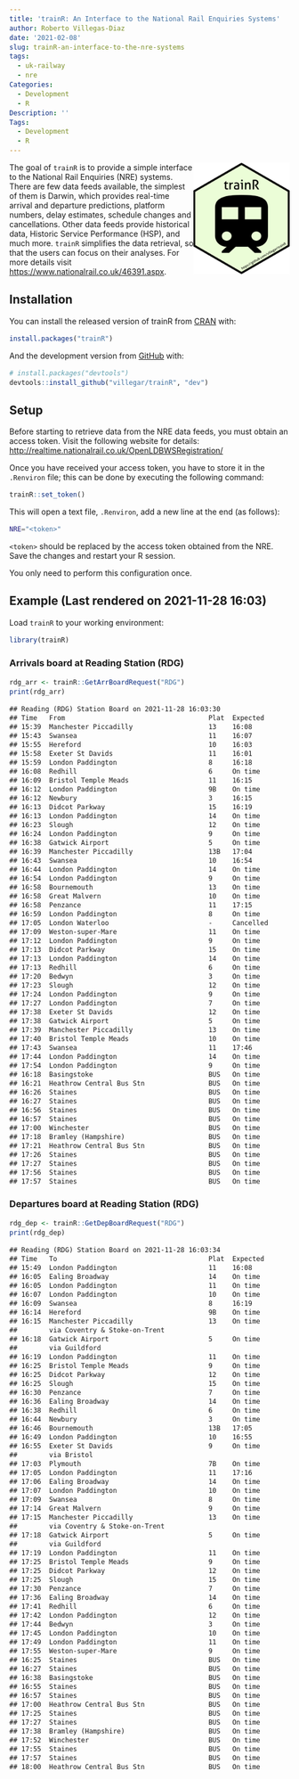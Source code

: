 ```yaml
---
title: 'trainR: An Interface to the National Rail Enquiries Systems'
author: Roberto Villegas-Diaz
date: '2021-02-08'
slug: trainR-an-interface-to-the-nre-systems
tags:
  - uk-railway
  - nre
Categories:
  - Development
  - R
Description: ''
Tags:
  - Development
  - R
---
```


<img src="https://raw.githubusercontent.com/villegar/trainR/main/inst/images/logo.png" alt="logo" align="right" height=200px/>

The goal of `trainR` is to provide a simple interface to the 
National Rail Enquiries (NRE) systems. There are few data feeds 
available, the simplest of them is Darwin, which provides real-time 
arrival and departure predictions, platform numbers, delay estimates, 
schedule changes and cancellations. Other data feeds provide historical 
data, Historic Service Performance (HSP), and much more. `trainR` 
simplifies the data retrieval, so that the users can focus on their 
analyses. For more details visit 
https://www.nationalrail.co.uk/46391.aspx.

## Installation

You can install the released version of trainR from [CRAN](https://CRAN.R-project.org) with:

``` r
install.packages("trainR")
```

And the development version from [GitHub](https://github.com/) with:

``` r
# install.packages("devtools")
devtools::install_github("villegar/trainR", "dev")
```

## Setup
Before starting to retrieve data from the NRE data feeds, you must obtain an access token. 
Visit the following website for details: http://realtime.nationalrail.co.uk/OpenLDBWSRegistration/

Once you have received your access token, you have to store it in the `.Renviron` file; this can be 
done by executing the following command:


```r
trainR::set_token()
```

This will open a text file, `.Renviron`, add a new line at the end (as follows):

```bash
NRE="<token>"
```

`<token>` should be replaced by the access token obtained from the NRE. Save the changes and restart 
your R session.

You only need to perform this configuration once.

## Example (Last rendered on 2021-11-28 16:03)

Load `trainR` to your working environment:

```r
library(trainR)
```

### Arrivals board at Reading Station (RDG)


```r
rdg_arr <- trainR::GetArrBoardRequest("RDG")
print(rdg_arr)
```

```
## Reading (RDG) Station Board on 2021-11-28 16:03:30
## Time   From                                    Plat  Expected
## 15:39  Manchester Piccadilly                   13    16:08
## 15:43  Swansea                                 11    16:07
## 15:55  Hereford                                10    16:03
## 15:58  Exeter St Davids                        11    16:01
## 15:59  London Paddington                       8     16:18
## 16:08  Redhill                                 6     On time
## 16:09  Bristol Temple Meads                    11    16:15
## 16:12  London Paddington                       9B    On time
## 16:12  Newbury                                 3     16:15
## 16:13  Didcot Parkway                          15    16:19
## 16:13  London Paddington                       14    On time
## 16:23  Slough                                  12    On time
## 16:24  London Paddington                       9     On time
## 16:38  Gatwick Airport                         5     On time
## 16:39  Manchester Piccadilly                   13B   17:04
## 16:43  Swansea                                 10    16:54
## 16:44  London Paddington                       14    On time
## 16:54  London Paddington                       9     On time
## 16:58  Bournemouth                             13    On time
## 16:58  Great Malvern                           10    On time
## 16:58  Penzance                                11    17:15
## 16:59  London Paddington                       8     On time
## 17:05  London Waterloo                         -     Cancelled
## 17:09  Weston-super-Mare                       11    On time
## 17:12  London Paddington                       9     On time
## 17:13  Didcot Parkway                          15    On time
## 17:13  London Paddington                       14    On time
## 17:13  Redhill                                 6     On time
## 17:20  Bedwyn                                  3     On time
## 17:23  Slough                                  12    On time
## 17:24  London Paddington                       9     On time
## 17:27  London Paddington                       7     On time
## 17:38  Exeter St Davids                        12    On time
## 17:38  Gatwick Airport                         5     On time
## 17:39  Manchester Piccadilly                   13    On time
## 17:40  Bristol Temple Meads                    10    On time
## 17:43  Swansea                                 11    17:46
## 17:44  London Paddington                       14    On time
## 17:54  London Paddington                       9     On time
## 16:18  Basingstoke                             BUS   On time
## 16:21  Heathrow Central Bus Stn                BUS   On time
## 16:26  Staines                                 BUS   On time
## 16:27  Staines                                 BUS   On time
## 16:56  Staines                                 BUS   On time
## 16:57  Staines                                 BUS   On time
## 17:00  Winchester                              BUS   On time
## 17:18  Bramley (Hampshire)                     BUS   On time
## 17:21  Heathrow Central Bus Stn                BUS   On time
## 17:26  Staines                                 BUS   On time
## 17:27  Staines                                 BUS   On time
## 17:56  Staines                                 BUS   On time
## 17:57  Staines                                 BUS   On time
```

### Departures board at Reading Station (RDG)


```r
rdg_dep <- trainR::GetDepBoardRequest("RDG")
print(rdg_dep)
```

```
## Reading (RDG) Station Board on 2021-11-28 16:03:34
## Time   To                                      Plat  Expected
## 15:49  London Paddington                       11    16:08
## 16:05  Ealing Broadway                         14    On time
## 16:05  London Paddington                       11    On time
## 16:07  London Paddington                       10    On time
## 16:09  Swansea                                 8     16:19
## 16:14  Hereford                                9B    On time
## 16:15  Manchester Piccadilly                   13    On time
##        via Coventry & Stoke-on-Trent           
## 16:18  Gatwick Airport                         5     On time
##        via Guildford                           
## 16:19  London Paddington                       11    On time
## 16:25  Bristol Temple Meads                    9     On time
## 16:25  Didcot Parkway                          12    On time
## 16:25  Slough                                  15    On time
## 16:30  Penzance                                7     On time
## 16:36  Ealing Broadway                         14    On time
## 16:38  Redhill                                 6     On time
## 16:44  Newbury                                 3     On time
## 16:46  Bournemouth                             13B   17:05
## 16:49  London Paddington                       10    16:55
## 16:55  Exeter St Davids                        9     On time
##        via Bristol                             
## 17:03  Plymouth                                7B    On time
## 17:05  London Paddington                       11    17:16
## 17:06  Ealing Broadway                         14    On time
## 17:07  London Paddington                       10    On time
## 17:09  Swansea                                 8     On time
## 17:14  Great Malvern                           9     On time
## 17:15  Manchester Piccadilly                   13    On time
##        via Coventry & Stoke-on-Trent           
## 17:18  Gatwick Airport                         5     On time
##        via Guildford                           
## 17:19  London Paddington                       11    On time
## 17:25  Bristol Temple Meads                    9     On time
## 17:25  Didcot Parkway                          12    On time
## 17:25  Slough                                  15    On time
## 17:30  Penzance                                7     On time
## 17:36  Ealing Broadway                         14    On time
## 17:41  Redhill                                 6     On time
## 17:42  London Paddington                       12    On time
## 17:44  Bedwyn                                  3     On time
## 17:45  London Paddington                       10    On time
## 17:49  London Paddington                       11    On time
## 17:55  Weston-super-Mare                       9     On time
## 16:25  Staines                                 BUS   On time
## 16:27  Staines                                 BUS   On time
## 16:38  Basingstoke                             BUS   On time
## 16:55  Staines                                 BUS   On time
## 16:57  Staines                                 BUS   On time
## 17:00  Heathrow Central Bus Stn                BUS   On time
## 17:25  Staines                                 BUS   On time
## 17:27  Staines                                 BUS   On time
## 17:38  Bramley (Hampshire)                     BUS   On time
## 17:52  Winchester                              BUS   On time
## 17:55  Staines                                 BUS   On time
## 17:57  Staines                                 BUS   On time
## 18:00  Heathrow Central Bus Stn                BUS   On time
```
